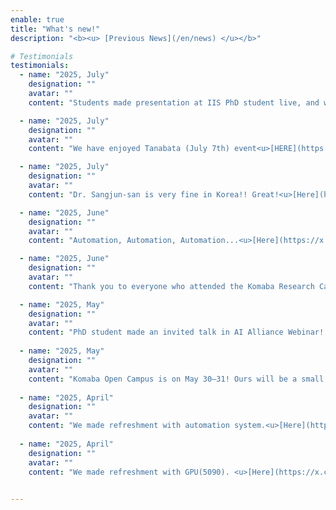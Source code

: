 ```yaml
---
enable: true
title: "What's new!"
description: "<b><u> [Previous News](/en/news) </u></b>"

# Testimonials
testimonials:
  - name: "2025, July"
    designation: ""
    avatar: ""
    content: "Students made presentation at IIS PhD student live, and won prizes!<u>[HERE](https://x.com/nmdl_mizo/status/1942778149504516392)</u>"

  - name: "2025, July"
    designation: ""
    avatar: ""
    content: "We have enjoyed Tanabata (July 7th) event<u>[HERE](https://x.com/nmdl_mizo/status/1942777956620984761)</u>"

  - name: "2025, July"
    designation: ""
    avatar: ""
    content: "Dr. Sangjun-san is very fine in Korea!! Great!<u>[Here](https://x.com/nmdl_mizo/status/1942777735476347182)</u>"

  - name: "2025, June"
    designation: ""
    avatar: ""
    content: "Automation, Automation, Automation...<u>[Here](https://x.com/nmdl_mizo/status/1935170205854089443)</u>"

  - name: "2025, June"
    designation: ""
    avatar: ""
    content: "Thank you to everyone who attended the Komaba Research Campus Open Day!!<u>[Here](https://x.com/nmdl_mizo/status/1935169052831535211)</u>"

  - name: "2025, May"
    designation: ""
    avatar: ""
    content: "PhD student made an invited talk in AI Alliance Webinar! Please see youtube!<u>[youtube](https://www.youtube.com/live/3T2jD8U3Dr4)</u>"
  
  - name: "2025, May"
    designation: ""
    avatar: ""
    content: "Komaba Open Campus is on May 30–31! Ours will be a small poster-only exhibit this year... Sorry!!<u>[Here](https://x.com/nmdl_mizo/status/1925092026036715632)</u>"
  
  - name: "2025, April"
    designation: ""
    avatar: ""
    content: "We made refreshment with automation system.<u>[Here](https://x.com/nmdl_mizo/status/1915720833642995803)</u>"
  
  - name: "2025, April"
    designation: ""
    avatar: ""
    content: "We made refreshment with GPU(5090). <u>[Here](https://x.com/nmdl_mizo/status/1915719507278258195)</u>"
  

---
```

